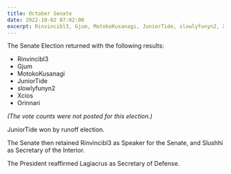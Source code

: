 ```yaml
---
title: October Senate
date: 2022-10-02 07:02:00
excerpt: Rinvincibl3, Gjum, MotokoKusanagi, JuniorTide, slowlyfunyn2, Xcios, and Orinnari elected to the Senate.
---
```


The Senate Election returned with the following results:

- Rinvincibl3
- Gjum
- MotokoKusanagi
- JuniorTide
- slowlyfunyn2
- Xcios
- Orinnari

*(The vote counts were not posted for this election.)*

JuniorTide won by runoff election.

The Senate then retained Rinvincibl3 as Speaker for the Senate, and Slushhi as Secretary of the Interior.

The President reaffirmed Lagiacrus as Secretary of Defense.
